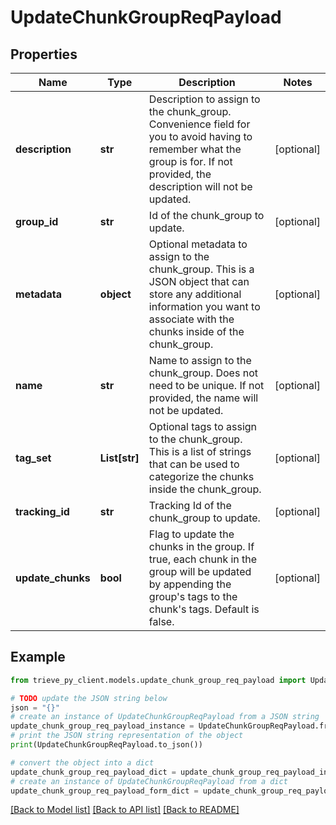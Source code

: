 # UpdateChunkGroupReqPayload


## Properties

Name | Type | Description | Notes
------------ | ------------- | ------------- | -------------
**description** | **str** | Description to assign to the chunk_group. Convenience field for you to avoid having to remember what the group is for. If not provided, the description will not be updated. | [optional] 
**group_id** | **str** | Id of the chunk_group to update. | [optional] 
**metadata** | **object** | Optional metadata to assign to the chunk_group. This is a JSON object that can store any additional information you want to associate with the chunks inside of the chunk_group. | [optional] 
**name** | **str** | Name to assign to the chunk_group. Does not need to be unique. If not provided, the name will not be updated. | [optional] 
**tag_set** | **List[str]** | Optional tags to assign to the chunk_group. This is a list of strings that can be used to categorize the chunks inside the chunk_group. | [optional] 
**tracking_id** | **str** | Tracking Id of the chunk_group to update. | [optional] 
**update_chunks** | **bool** | Flag to update the chunks in the group. If true, each chunk in the group will be updated by appending the group&#39;s tags to the chunk&#39;s tags. Default is false. | [optional] 

## Example

```python
from trieve_py_client.models.update_chunk_group_req_payload import UpdateChunkGroupReqPayload

# TODO update the JSON string below
json = "{}"
# create an instance of UpdateChunkGroupReqPayload from a JSON string
update_chunk_group_req_payload_instance = UpdateChunkGroupReqPayload.from_json(json)
# print the JSON string representation of the object
print(UpdateChunkGroupReqPayload.to_json())

# convert the object into a dict
update_chunk_group_req_payload_dict = update_chunk_group_req_payload_instance.to_dict()
# create an instance of UpdateChunkGroupReqPayload from a dict
update_chunk_group_req_payload_form_dict = update_chunk_group_req_payload.from_dict(update_chunk_group_req_payload_dict)
```
[[Back to Model list]](../README.md#documentation-for-models) [[Back to API list]](../README.md#documentation-for-api-endpoints) [[Back to README]](../README.md)


